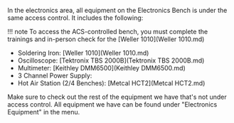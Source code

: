 In the electronics area, all equipment on the Electronics Bench is under the same access control. It includes the following:

!!! note
    To access the ACS-controlled bench, you must complete the trainings and in-person check for the [Weller 1010](Weller 1010.md)

* Soldering Iron: [Weller 1010](Weller 1010.md)
* Oscilloscope: [Tektronix TBS 2000B](Tektronix TBS 2000B.md)
* Multimeter: [Keithley DMM6500](Keithley DMM6500.md)
* 3 Channel Power Supply: 
* Hot Air Station (2/4 Benches): [Metcal HCT2](Metcal HCT2.md)

Make sure to check out the rest of the equipment we have that's not under access control. All equipment we have can be found under "Electronics Equipment" in the menu.
